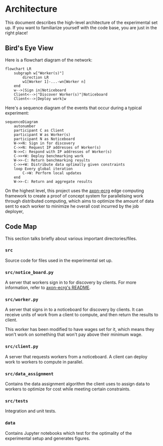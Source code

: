 # Architecture

This document describes the high-level architecture of the experimental set up. If you want to familiarize yourself with the code base, you are just in the right place!

## Bird's Eye View

Here is a flowchart diagram of the network:

```mermaid
flowchart LR
    subgraph w["Worker(s)"]
        direction LR
        w1[Worker 1]-...-wn[Worker n]
    end
    w-->|Sign in|Noticeboard
    Client<-->|"Discover Worker(s)"|Noticeboard
    Client<-->|Deploy work|w
```

Here's a sequence diagram of the events that occur during a typical experiment:

```mermaid
sequenceDiagram
    autonumber
    participant C as Client
    participant W as Worker(s)
    participant N as Noticeboard
    W->>N: Sign in for discovery
    C->>N: Request IP addresses of Worker(s)
    N->>C: Respond with IP addresses of Worker(s)
    C->>+W: Deploy benchmarking work
    W->>-C: Return benchmarking results
    C->>+W: Distribute data optimally given constraints
    loop Every global iteration
        C->W: Perform local updates
    end
    W->>-C: Return and aggregate results
```

On the highest level, this project uses the [axon-ecrg](https://github.com/DuncanMays/axon-ECRG#readme) edge computing framework to create a proof of concept system for parallelising work through distributed computing, which aims to optimize the amount of data sent to each worker to minimize he overall cost incurred by the job deployer,

## Code Map

This section talks briefly about various important directories/files.

### `src`

Source code for files used in the experimental set up.

### `src/notice_board.py`

A server that workers sign in to for discovery by clients. For more information, refer to [axon-ecrg's README](https://github.com/DuncanMays/axon-ECRG#how-do-i-find-workers-on-my-network).

### `src/worker.py`

A server that signs in to a noticeboard for discovery by clients. It can receive units of work from a client to compute, and then return the results to client.

This worker has been modified to have wages set for it, which means they won't work on something that won't pay above their minimum wage.

### `src/client.py`

A server that requests workers from a noticeboard. A client can deploy work to workers to compute in parallel.

### `src/data_assignment`

Contains the data assignment algorithm the client uses to assign data to workers to optimize for cost while meeting certain constraints.

### `src/tests`

Integration and unit tests.

### `data`

Contains Jupyter notebooks which test for the optimality of the experimental setup and generates figures.
